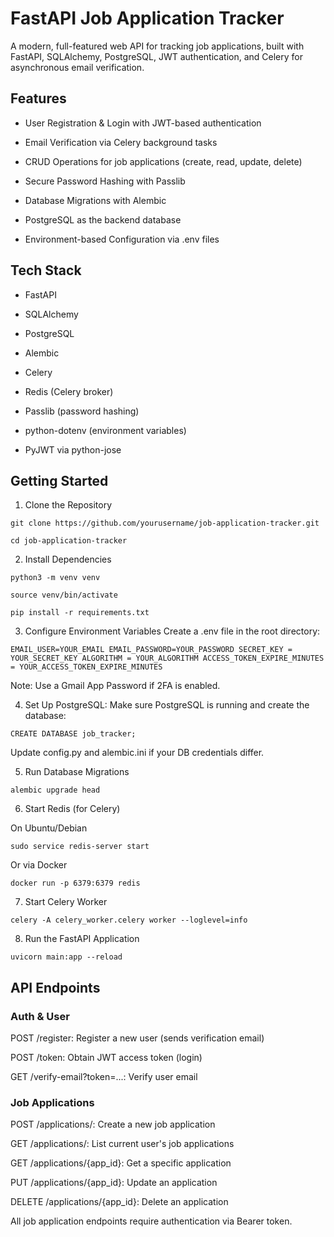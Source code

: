 # FastAPI Job Application Tracker
A modern, full-featured web API for tracking job applications, built with FastAPI, SQLAlchemy, PostgreSQL, JWT authentication, and Celery for asynchronous email verification.

## Features
- User Registration & Login with JWT-based authentication

- Email Verification via Celery background tasks

- CRUD Operations for job applications (create, read, update, delete)

- Secure Password Hashing with Passlib

- Database Migrations with Alembic

- PostgreSQL as the backend database

- Environment-based Configuration via .env files

## Tech Stack
- FastAPI

- SQLAlchemy

- PostgreSQL

- Alembic

- Celery

- Redis (Celery broker)

- Passlib (password hashing)

- python-dotenv (environment variables)

- PyJWT via python-jose

## Getting Started
1. Clone the Repository

`git clone https://github.com/yourusername/job-application-tracker.git`

`cd job-application-tracker`

2. Install Dependencies

`python3 -m venv venv`

`source venv/bin/activate`

`pip install -r requirements.txt`

3. Configure Environment Variables
Create a .env file in the root directory:

`
EMAIL_USER=YOUR_EMAIL
EMAIL_PASSWORD=YOUR_PASSWORD
SECRET_KEY = YOUR_SECRET_KEY
ALGORITHM = YOUR_ALGORITHM
ACCESS_TOKEN_EXPIRE_MINUTES = YOUR_ACCESS_TOKEN_EXPIRE_MINUTES
`

Note: Use a Gmail App Password if 2FA is enabled.

4. Set Up PostgreSQL: Make sure PostgreSQL is running and create the database:

`CREATE DATABASE job_tracker;`

Update config.py and alembic.ini if your DB credentials differ.

5. Run Database Migrations

`alembic upgrade head`

6. Start Redis (for Celery)

On Ubuntu/Debian

`sudo service redis-server start`

Or via Docker

`docker run -p 6379:6379 redis`


7. Start Celery Worker

`celery -A celery_worker.celery worker --loglevel=info`

8. Run the FastAPI Application

`uvicorn main:app --reload`


## API Endpoints
### Auth & User
POST /register: Register a new user (sends verification email)

POST /token: Obtain JWT access token (login)

GET /verify-email?token=...: Verify user email

### Job Applications
POST /applications/: Create a new job application

GET /applications/: List current user's job applications

GET /applications/{app_id}: Get a specific application

PUT /applications/{app_id}: Update an application

DELETE /applications/{app_id}: Delete an application

All job application endpoints require authentication via Bearer token.